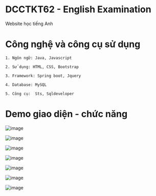# DCCTKT62 - English Examination

Website học tiếng Anh

# Công nghệ và công cụ sử dụng

    1. Ngôn ngữ: Java, Javascript

    2. Sử dụng: HTML, CSS, Bootstrap

    3. Framework: Spring boot, Jquery

    4. Database: MySQL

    5. Công cụ:  Sts, Sqldeveloper

# Demo giao diện - chức năng

![image](https://user-images.githubusercontent.com/57392339/207086827-00d4e093-f892-47d1-bf2b-63915dbb1dc8.png)

![image](https://user-images.githubusercontent.com/57392339/207086872-b6d35a0e-2696-4084-960c-1f60d37722be.png)

![image](https://user-images.githubusercontent.com/57392339/207087036-2a670be1-a4d4-48df-858d-dd77f515f396.png)

![image](https://user-images.githubusercontent.com/57392339/207087103-3528a1b6-3278-4b4f-9bda-ec4df09d16b4.png)

![image](https://user-images.githubusercontent.com/57392339/207087236-1647336f-e484-465b-8f72-82a82bcdfe77.png)

![image](https://user-images.githubusercontent.com/57392339/207087344-6eae6555-1aeb-4d92-b60a-9211c16fd16e.png)

![image](https://user-images.githubusercontent.com/57392339/207087457-3bef42db-8c50-4233-bf0c-bd1eef546ced.png)
